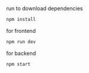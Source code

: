 ### 
run to download dependencies 
```bash
npm install 
```
for frontend
```bash
npm run dev 
```
for backend
```bash
npm start 
```
